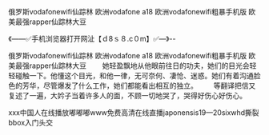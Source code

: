 俄罗斯vodafonewifi仙踪林
欧洲vodafone a18
欧洲vodafonewifi粗暴手机版
欧美最强rapper仙踪林大豆


《——✅手机浏览器打开网沚【ｄ8ｓ８.c０m】✅—》--

俄罗斯vodafonewifi仙踪林
欧洲vodafone a18
欧洲vodafonewifi粗暴手机版
欧美最强rapper仙踪林大豆
　　她轻盈飘地从他眼前往日的功夫，她们的目光会轻轻碰触一下。他懂这个目光，和他一律，无可奈何、凄怆、迷惑。她们有着沟通脸色的芳华，尽管爆发了什么工作，她们都能看出相互的独立。
　　等翻译把信又复述了一遍，大妗子当着许多人的面，不顾一切地哭了，哭得好伤心好伤心。





ххх中国人在线播放嘟嘟嘟www免费高清在线直播japonensis19—20sixwhd撕裂bbox入门头交
